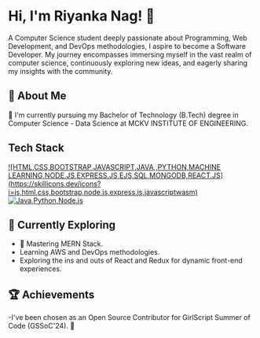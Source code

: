 # Hi, I'm Riyanka Nag! 👋
A Computer Science student deeply passionate about Programming, Web Development, and DevOps methodologies, I aspire to become a Software Developer. My journey encompasses immersing myself in the vast realm of computer science, continuously exploring new ideas, and eagerly sharing my insights with the community.


## 🚀 About Me

🔭 I'm currently pursuing my Bachelor of Technology (B.Tech) degree in Computer Science - Data Science at MCKV INSTITUTE OF ENGINEERING.

## Tech Stack
[![HTML,CSS,BOOTSTRAP,JAVASCRIPT,JAVA,,PYTHON,MACHINE LEARNING,NODE.JS,EXPRESS.JS,EJS,SQL,MONGODB,REACT.JS](https://skillicons.dev/icons?
i=js,html,css,bootstrap,node.js,express.js,javascriptwasm)](https://skillicons.dev)
[![Java,Python,Node.js](https://skillicons.dev/icons?i=java,python,nodejs&theme=light)](https://skillicons.dev)

## 🌱 Currently Exploring

- 🚀 Mastering MERN Stack.
- Learning AWS and DevOps methodologies.
- Exploring the ins and outs of React and Redux for dynamic front-end experiences.
 

 ## 🏆 Achievements

-I've been chosen as an Open Source Contributor for GirlScript Summer of Code (GSSoC'24). 🌟



